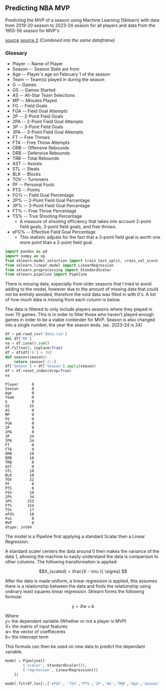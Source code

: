 ## Predicting NBA MVP

Predicting the MVP of a season using Machine Learning (Sklearn) with data from 2019-20 season to 2023-24 season for all players and data from the 1955-56 season for MVP's

[source](https://stathead.com/tiny/bzJUn) [source 2](https://stathead.com/tiny/6Jswm) *(Combined into the same dataframe)* 

### Glossary
- Player -- Name of Player
- Season -- Season Stats are from
- Age -- Player's age on February 1 of the season
- Team -- Team(s) played in during the season
- G -- Games
- GS -- Games Started
- AS -- All-Star Team Selections
- MP -- Minutes Played
- FG -- Field Goals
- FGA -- Field Goal Attempts
- 2P -- 2-Point Field Goals
- 2PA -- 2-Point Field Goal Attempts
- 3P -- 3-Point Field Goals
- 3PA -- 3-Point Field Goal Attempts
- FT -- Free Throws
- FTA -- Free Throw Attempts
- ORB -- Offensive Rebounds
- DRB -- Defensive Rebounds
- TRB -- Total Rebounds
- AST -- Assists
- STL -- Steals
- BLK -- Blocks
- TOV -- Turnovers
- PF -- Personal Fouls
- PTS -- Points
- FG% -- Field Goal Percentage
- 2P% -- 2-Point Field Goal Percentage
- 3P% -- 3-Point Field Goal Percentage
- FT% -- Free Throw Percentage
- TS% -- True Shooting Percentage
  - A measure of shooting efficiency that takes into account 2-point field goals, 3-point field goals, and free throws.
- eFG% -- Effective Field Goal Percentage
  - This statistic adjusts for the fact that a 3-point field goal is worth one more point than a 2-point field goal.


```python
import pandas as pd
import numpy as np
from sklearn.model_selection import train_test_split, cross_val_score
from sklearn.linear_model import LinearRegression
from sklearn.preprocessing import StandardScaler
from sklearn.pipeline import Pipeline
```

There is missing data, especially from older seasons that I tried to avoid adding to the model, however due to the amount of missing data that could not be entirely avoided, therefore the void data was filled in with 0's. A list of how much data is missing from each column is below.

The data is filtered to only include players seasons where they played in over 70 games. This is in order to filter those who haven't played enough games in order to be a viable contender for MVP. Season is also changed into a single number, the year the season ends. (ex. 2023-24 is 24)


```python
df = pd.read_csv('data.csv')
del df['Rk']
na = df.isna().sum()
df.fillna(0, inplace=True)
df = df[df['G'] > 70]
def season(season):
    return season[-2::]
df['Season'] = df['Season'].apply(season)
df = df.reset_index(drop=True)
na
```




    Player      0
    Season      0
    Age         0
    Team        0
    G           0
    GS         25
    AS          0
    MP          0
    FG          0
    FGA         0
    2P          0
    2PA         0
    3P         24
    3PA        24
    FT          0
    FTA         0
    ORB        18
    DRB        18
    TRB         0
    AST         0
    STL        18
    BLK        18
    TOV        22
    PF          0
    PTS         0
    FG%        18
    2P%        34
    3P%       155
    FT%       154
    TS%        17
    eFG%       18
    Pos         0
    MVP         0
    dtype: int64



The model is a Pipeline first applying a standard Scalar then a Linear Regression.

A standard scaler centers the data around 0 then makes the variance of the data 1, allowing the machine to easily understand the data is comparison to other columns. The following transformation is applied:

$$X_{scaled} = \frac{X - \mu }{ \sigma} $$

After the data is made uniform, a linear regression is applied, this assumes there is a relationship between the data and finds the relationship using ordinary least squares linear regression. Sklearn forms the following formula:

$$ y = Xw+b $$

Where \
$y =$ the dependant variable (Whether or not a player is MVP) \
$X =$ the matrix of input features \
$w =$ the vector of coeffiecents \
$b =$ the intercept term

This formula can then be used on new data to predict the dependant variable.


```python
model = Pipeline([
        ('scaler', StandardScaler()),
        ('regression', LinearRegression())
    ])

model.fit(df.loc[:,['eFG%', 'TS%','PTS','2P','AS','TRB','Age','Season','AST','MP','TOV','PF','G','FT','FTA','3PA']],pd.DataFrame(df['MVP']))
```




<style>#sk-container-id-32 {color: black;}#sk-container-id-32 pre{padding: 0;}#sk-container-id-32 div.sk-toggleable {background-color: white;}#sk-container-id-32 label.sk-toggleable__label {cursor: pointer;display: block;width: 100%;margin-bottom: 0;padding: 0.3em;box-sizing: border-box;text-align: center;}#sk-container-id-32 label.sk-toggleable__label-arrow:before {content: "▸";float: left;margin-right: 0.25em;color: #696969;}#sk-container-id-32 label.sk-toggleable__label-arrow:hover:before {color: black;}#sk-container-id-32 div.sk-estimator:hover label.sk-toggleable__label-arrow:before {color: black;}#sk-container-id-32 div.sk-toggleable__content {max-height: 0;max-width: 0;overflow: hidden;text-align: left;background-color: #f0f8ff;}#sk-container-id-32 div.sk-toggleable__content pre {margin: 0.2em;color: black;border-radius: 0.25em;background-color: #f0f8ff;}#sk-container-id-32 input.sk-toggleable__control:checked~div.sk-toggleable__content {max-height: 200px;max-width: 100%;overflow: auto;}#sk-container-id-32 input.sk-toggleable__control:checked~label.sk-toggleable__label-arrow:before {content: "▾";}#sk-container-id-32 div.sk-estimator input.sk-toggleable__control:checked~label.sk-toggleable__label {background-color: #d4ebff;}#sk-container-id-32 div.sk-label input.sk-toggleable__control:checked~label.sk-toggleable__label {background-color: #d4ebff;}#sk-container-id-32 input.sk-hidden--visually {border: 0;clip: rect(1px 1px 1px 1px);clip: rect(1px, 1px, 1px, 1px);height: 1px;margin: -1px;overflow: hidden;padding: 0;position: absolute;width: 1px;}#sk-container-id-32 div.sk-estimator {font-family: monospace;background-color: #f0f8ff;border: 1px dotted black;border-radius: 0.25em;box-sizing: border-box;margin-bottom: 0.5em;}#sk-container-id-32 div.sk-estimator:hover {background-color: #d4ebff;}#sk-container-id-32 div.sk-parallel-item::after {content: "";width: 100%;border-bottom: 1px solid gray;flex-grow: 1;}#sk-container-id-32 div.sk-label:hover label.sk-toggleable__label {background-color: #d4ebff;}#sk-container-id-32 div.sk-serial::before {content: "";position: absolute;border-left: 1px solid gray;box-sizing: border-box;top: 0;bottom: 0;left: 50%;z-index: 0;}#sk-container-id-32 div.sk-serial {display: flex;flex-direction: column;align-items: center;background-color: white;padding-right: 0.2em;padding-left: 0.2em;position: relative;}#sk-container-id-32 div.sk-item {position: relative;z-index: 1;}#sk-container-id-32 div.sk-parallel {display: flex;align-items: stretch;justify-content: center;background-color: white;position: relative;}#sk-container-id-32 div.sk-item::before, #sk-container-id-32 div.sk-parallel-item::before {content: "";position: absolute;border-left: 1px solid gray;box-sizing: border-box;top: 0;bottom: 0;left: 50%;z-index: -1;}#sk-container-id-32 div.sk-parallel-item {display: flex;flex-direction: column;z-index: 1;position: relative;background-color: white;}#sk-container-id-32 div.sk-parallel-item:first-child::after {align-self: flex-end;width: 50%;}#sk-container-id-32 div.sk-parallel-item:last-child::after {align-self: flex-start;width: 50%;}#sk-container-id-32 div.sk-parallel-item:only-child::after {width: 0;}#sk-container-id-32 div.sk-dashed-wrapped {border: 1px dashed gray;margin: 0 0.4em 0.5em 0.4em;box-sizing: border-box;padding-bottom: 0.4em;background-color: white;}#sk-container-id-32 div.sk-label label {font-family: monospace;font-weight: bold;display: inline-block;line-height: 1.2em;}#sk-container-id-32 div.sk-label-container {text-align: center;}#sk-container-id-32 div.sk-container {/* jupyter's `normalize.less` sets `[hidden] { display: none; }` but bootstrap.min.css set `[hidden] { display: none !important; }` so we also need the `!important` here to be able to override the default hidden behavior on the sphinx rendered scikit-learn.org. See: https://github.com/scikit-learn/scikit-learn/issues/21755 */display: inline-block !important;position: relative;}#sk-container-id-32 div.sk-text-repr-fallback {display: none;}</style><div id="sk-container-id-32" class="sk-top-container"><div class="sk-text-repr-fallback"><pre>Pipeline(steps=[(&#x27;scaler&#x27;, StandardScaler()),
                (&#x27;regression&#x27;, LinearRegression())])</pre><b>In a Jupyter environment, please rerun this cell to show the HTML representation or trust the notebook. <br />On GitHub, the HTML representation is unable to render, please try loading this page with nbviewer.org.</b></div><div class="sk-container" hidden><div class="sk-item sk-dashed-wrapped"><div class="sk-label-container"><div class="sk-label sk-toggleable"><input class="sk-toggleable__control sk-hidden--visually" id="sk-estimator-id-94" type="checkbox" ><label for="sk-estimator-id-94" class="sk-toggleable__label sk-toggleable__label-arrow">Pipeline</label><div class="sk-toggleable__content"><pre>Pipeline(steps=[(&#x27;scaler&#x27;, StandardScaler()),
                (&#x27;regression&#x27;, LinearRegression())])</pre></div></div></div><div class="sk-serial"><div class="sk-item"><div class="sk-estimator sk-toggleable"><input class="sk-toggleable__control sk-hidden--visually" id="sk-estimator-id-95" type="checkbox" ><label for="sk-estimator-id-95" class="sk-toggleable__label sk-toggleable__label-arrow">StandardScaler</label><div class="sk-toggleable__content"><pre>StandardScaler()</pre></div></div></div><div class="sk-item"><div class="sk-estimator sk-toggleable"><input class="sk-toggleable__control sk-hidden--visually" id="sk-estimator-id-96" type="checkbox" ><label for="sk-estimator-id-96" class="sk-toggleable__label sk-toggleable__label-arrow">LinearRegression</label><div class="sk-toggleable__content"><pre>LinearRegression()</pre></div></div></div></div></div></div></div>




```python
score = model.score(df.loc[:,['eFG%', 'TS%','PTS','2P','AS','TRB','Age','Season','AST','MP','TOV','PF','G','FT','FTA','3PA']],df['MVP'])
str(round(score*100,2)) + '%'
```




    '75.93%'



The model is 76% correct at predicting past MVP's, and can be used to get an idea on who will be MVP for a season. It can't be perfect because MVP is the opinion of a group of people therefore the model is trying to predict human decisions based on opinion without any information about the people.

